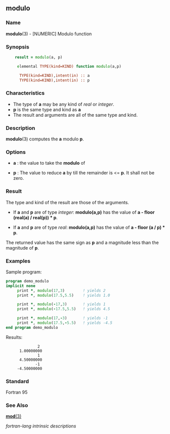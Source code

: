 ## modulo

### **Name**

**modulo**(3) - \[NUMERIC\] Modulo function

### **Synopsis**
```fortran
    result = modulo(a, p)
```
```fortran
     elemental TYPE(kind=KIND) function modulo(a,p)

      TYPE(kind=KIND),intent(in) :: a
      TYPE(kind=KIND),intent(in) :: p
```
### **Characteristics**

  - The type of **a** may be any kind of _real_ or _integer_.
  - **p** is the same type and kind as **a**
  - The result and arguments are all of the same type and kind.

### **Description**

**modulo**(3) computes the **a** modulo **p**.

### **Options**

- **a**
  : the value to take the **modulo** of

- **p**
  : The value to reduce **a** by till the remainder is <= **p**.
    It shall not be zero.

### **Result**

The type and kind of the result are those of the arguments.

- If **a** and **p** are of type _integer_: **modulo(a,p)** has the value of
  **a - floor (real(a) / real(p)) \* p**.

- If **a** and **p** are of type _real_: **modulo(a,p)** has the value of
  **a - floor (a / p) \* p**.

The returned value has the same sign as **p** and a magnitude less than the
magnitude of **p**.

### **Examples**

Sample program:

```fortran
program demo_modulo
implicit none
     print *, modulo(17,3)        ! yields 2
     print *, modulo(17.5,5.5)    ! yields 1.0

     print *, modulo(-17,3)       ! yields 1
     print *, modulo(-17.5,5.5)   ! yields 4.5

     print *, modulo(17,-3)       ! yields -1
     print *, modulo(17.5,-5.5)   ! yields -4.5
end program demo_modulo
```
Results:

```text
              2
      1.00000000
              1
      4.50000000
             -1
     -4.50000000
```
### **Standard**

Fortran 95

### **See Also**

[**mod**(3)](#mod)

 _fortran-lang intrinsic descriptions_
